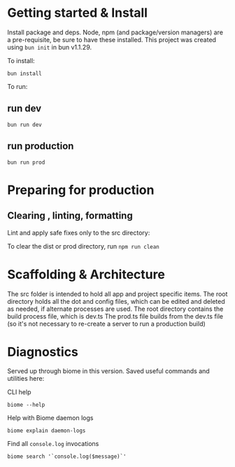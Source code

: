 # Getting started & Install

Install package and deps. Node, npm (and package/version managers) are a pre-requisite, be sure to have these installed. 
This project was created using `bun init` in bun v1.1.29. 

To install:

```
bun install
```

To run:
## run dev

```
bun run dev
```

## run production

```
bun run prod
```

# Preparing for production

## Clearing , linting, formatting 
Lint and apply safe fixes only to the src directory:

To clear the dist or prod directory, run `npm run clean`

# Scaffolding & Architecture

The src folder is intended to hold all app and project specific items. 
The root directory holds all the dot and config files, which can be edited and deleted as needed, if alternate processes are used. 
The root directory contains the build process file, which is dev.ts 
The prod.ts file builds from the dev.ts file (so it's not necessary to re-create a server to run a production build)


# Diagnostics

Served up through biome in this version. Saved useful commands and utilities here:

CLI help
```
biome --help
```
Help with Biome daemon logs
```
biome explain daemon-logs
```
Find all `console.log` invocations 
```
biome search '`console.log($message)`' 
